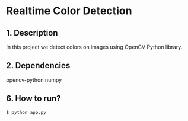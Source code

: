 # Realtime Color Detection

## 1. Description
In this project we detect colors on images using OpenCV Python library.

## 2. Dependencies
opencv-python
numpy

## 6. How to run?
`$ python app.py` <br/>

